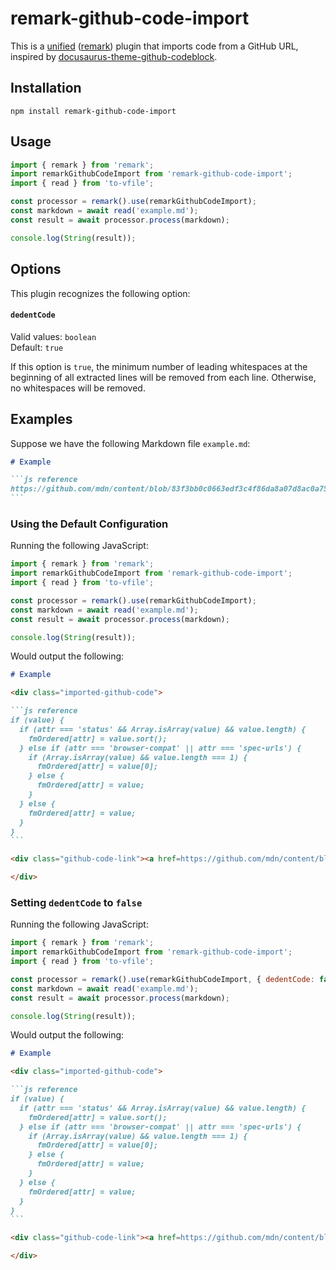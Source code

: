 # remark-github-code-import

This is a [unified][1] ([remark][2]) plugin that imports code from a GitHub URL,
inspired by [docusaurus-theme-github-codeblock][3].

## Installation

```
npm install remark-github-code-import
```

## Usage

```js
import { remark } from 'remark';
import remarkGithubCodeImport from 'remark-github-code-import';
import { read } from 'to-vfile';

const processor = remark().use(remarkGithubCodeImport);
const markdown = await read('example.md');
const result = await processor.process(markdown);

console.log(String(result));
```

## Options

This plugin recognizes the following option:

#### `dedentCode`

Valid values: `boolean`\
Default: `true`

If this option is `true`, the minimum number of leading whitespaces at the
beginning of all extracted lines will be removed from each line. Otherwise, no
whitespaces will be removed.

## Examples

Suppose we have the following Markdown file `example.md`:

````markdown
# Example

```js reference
https://github.com/mdn/content/blob/83f3bb0c0663edf3c4f86da8a07d8ac0a75b5ccb/scripts/front-matter_utils.js#L68-L80
```
````

### Using the Default Configuration

Running the following JavaScript:

```js
import { remark } from 'remark';
import remarkGithubCodeImport from 'remark-github-code-import';
import { read } from 'to-vfile';

const processor = remark().use(remarkGithubCodeImport);
const markdown = await read('example.md');
const result = await processor.process(markdown);

console.log(String(result));
```

Would output the following:

````markdown
# Example

<div class="imported-github-code">

```js reference
if (value) {
  if (attr === 'status' && Array.isArray(value) && value.length) {
    fmOrdered[attr] = value.sort();
  } else if (attr === 'browser-compat' || attr === 'spec-urls') {
    if (Array.isArray(value) && value.length === 1) {
      fmOrdered[attr] = value[0];
    } else {
      fmOrdered[attr] = value;
    }
  } else {
    fmOrdered[attr] = value;
  }
}
```

<div class="github-code-link"><a href=https://github.com/mdn/content/blob/83f3bb0c0663edf3c4f86da8a07d8ac0a75b5ccb/scripts/front-matter_utils.js#L68-L80 target="_blank">See full example on GitHub</a></div>

</div>
````

### Setting `dedentCode` to `false`

Running the following JavaScript:

```js
import { remark } from 'remark';
import remarkGithubCodeImport from 'remark-github-code-import';
import { read } from 'to-vfile';

const processor = remark().use(remarkGithubCodeImport, { dedentCode: false });
const markdown = await read('example.md');
const result = await processor.process(markdown);

console.log(String(result));
```

Would output the following:

````markdown
# Example

<div class="imported-github-code">

```js reference
if (value) {
  if (attr === 'status' && Array.isArray(value) && value.length) {
    fmOrdered[attr] = value.sort();
  } else if (attr === 'browser-compat' || attr === 'spec-urls') {
    if (Array.isArray(value) && value.length === 1) {
      fmOrdered[attr] = value[0];
    } else {
      fmOrdered[attr] = value;
    }
  } else {
    fmOrdered[attr] = value;
  }
}
```

<div class="github-code-link"><a href=https://github.com/mdn/content/blob/83f3bb0c0663edf3c4f86da8a07d8ac0a75b5ccb/scripts/front-matter_utils.js#L68-L80 target="_blank">See full example on GitHub</a></div>

</div>
````

[1]: https://github.com/unifiedjs/unified
[2]: https://github.com/remarkjs/remark
[3]: https://github.com/saucelabs/docusaurus-theme-github-codeblock
